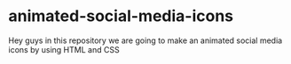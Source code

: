 # animated-social-media-icons
Hey guys in this repository we are going to make an animated social media icons by using HTML and CSS
